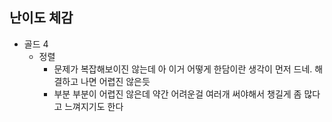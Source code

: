 ## 난이도 체감
- 골드 4
  - 정렬
    - 문제가 복잡해보이진 않는데 아 이거 어떻게 한담이란 생각이 먼저 드네. 해결하고 나면 어렵진 않은듯
    - 부분 부분이 어렵진 않은데 약간 어려운걸 여러개 써야해서 챙길게 좀 많다고 느껴지기도 한다  
